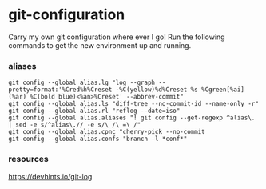 # git-configuration
Carry my own git configuration where ever I go! Run the following commands to get the new environment up and running.

### aliases
```
git config --global alias.lg "log --graph --pretty=format:'%Cred%h%Creset -%C(yellow)%d%Creset %s %Cgreen[%ai](%ar) %C(bold blue)<%an>%Creset' --abbrev-commit"
git config --global alias.ls "diff-tree --no-commit-id --name-only -r"
git config --global alias.rl "reflog --date=iso"
git config --global alias.aliases "! git config --get-regexp ^alias\. | sed -e s/^alias\.// -e s/\ /\ =\ /"
git config --global alias.cpnc "cherry-pick --no-commit
git-config --global alias.confs "branch -l *conf*"
```

### resources
https://devhints.io/git-log
